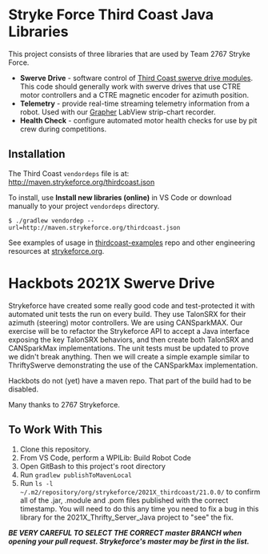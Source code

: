 # Stryke Force Third Coast Java Libraries

This project consists of three libraries that are used by Team 2767 Stryke Force.

-   **Swerve Drive** - software control of [Third Coast swerve drive modules](https://strykeforce.org/resources/#mecanical). This code should generally work with swerve drives that use CTRE motor controllers and a CTRE magnetic encoder for azimuth position.
-   **Telemetry** -  provide real-time streaming telemetry information from a robot. Used with our [Grapher](https://github.com/strykeforce/grapher) LabView strip-chart recorder.
-   **Health Check** - configure automated motor health checks for use by pit crew during competitions.


## Installation

The Third Coast `vendordeps` file is at: http://maven.strykeforce.org/thirdcoast.json

To install, use **Install new libraries (online)** in VS Code or download manually to your project `vendordeps` directory.

```
$ ./gradlew vendordep --url=http://maven.strykeforce.org/thirdcoast.json
```

See examples of usage in [thirdcoast-examples](https://github.com/strykeforce/thirdcoast-examples) repo and other engineering resources at [strykeforce.org](https://strykeforce.org/resources/).

# Hackbots 2021X Swerve Drive
Strykeforce have created some really good code and test-protected it with automated unit tests the run on every build.  They use TalonSRX for their azimuth (steering) motor controllers.  We are using CANSparkMAX.  Our exercise will be to refactor the Strykeforce API to accept a Java interface exposing the key TalonSRX behaviors, and then create both TalonSRX and CANSparkMax implementations.  The unit tests must be updated to prove we didn't break anything.  Then we will create a simple example similar to ThriftySwerve demonstrating the use of the CANSparkMax implementation.

Hackbots do not (yet) have a maven repo.  That part of the build had to be disabled.

Many thanks to 2767 Strykeforce.

## To Work With This
1. Clone this repository.
2. From VS Code, perform a WPILib: Build Robot Code
3. Open GitBash to this project's root directory
4. Run `gradlew publishToMavenLocal`
5. Run `ls -l ~/.m2/repository/org/strykeforce/2021X_thirdcoast/21.0.0/` to confirm all of the .jar, .module and .pom files published with the correct timestamp.  You will need to do this any time you need to fix a bug in this library for the 2021X_Thrifty_Server_Java project to "see" the fix.

***BE VERY CAREFUL TO SELECT THE CORRECT master BRANCH when opening your pull request.  Strykeforce's master may be first in the list.***

